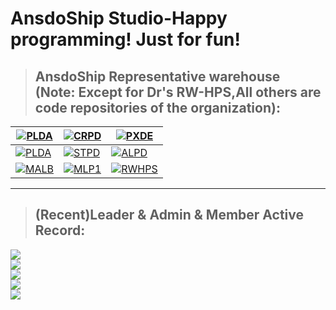 # AnsdoShip Studio-Happy programming! Just for fun!
>## AnsdoShip Representative warehouse<br>(Note: Except for Dr's RW-HPS,All others are code repositories of the organization):
|[![PLDA](https://github-readme-stats.vercel.app/api/pin/?username=AnsdoShip&repo=magic-ling-pixel-dungeon-part2&theme=gruvbox)](https://github.com/AnsdoShip/magic-ling-pixel-dungeon-part2)|[![CRPD](https://github-readme-stats.vercel.app/api/pin/?username=AnsdoShip&repo=carbonized-pixel-dungeon&theme=gruvbox)](https://github.com/AnsdoShip/carbonized-pixel-dungeon)|[![PXDE](https://github-readme-stats.vercel.app/api/pin/?username=AnsdoShip&repo=pixedit&theme=gruvbox)](https://github.com/AnsdoShip/pixedit)
|-|-|-
|[![PLDA](https://github-readme-stats.vercel.app/api/pin/?username=AnsdoShip&repo=plusto-tkinter-gui&theme=synthwave)](https://github.com/AnsdoShip/plusto-tkinter-gui)|[![STPD](https://github-readme-stats.vercel.app/api/pin/?username=AnsdoShip&repo=star-pixel-dungeon&theme=synthwave)](https://github.com/AnsdoShip/star-pixel-dungeon)|[![ALPD](https://github-readme-stats.vercel.app/api/pin/?username=AnsdoShip&repo=AlicePD&theme=synthwave)](https://github.com/AnsdoShip/AlicePD)
|[![MALB](https://github-readme-stats.vercel.app/api/pin/?username=AnsdoShip&repo=midilab&theme=cobalt)](https://github.com/AnsdoShip/midilabi)|[![MLP1](https://github-readme-stats.vercel.app/api/pin/?username=AnsdoShip&repo=magic-ling-pixel-dungeon-part1&theme=cobalt)](https://github.com/AnsdoShip/magic-ling-pixel-dungeon-part1)|[![RWHPS](https://github-readme-stats.vercel.app/api/pin/?username=RW-HPS&repo=RW-HPS&theme=gruvbox)](https://github.com/RW-HPS/RW-HPS)

---
> ## (Recent)Leader & Admin & Member Active Record:
<img src="https://activity-graph.herokuapp.com/graph?username=Tianscar&theme=react-dark"/><br>
<img src="https://activity-graph.herokuapp.com/graph?username=LingASDJ&theme=react-dark" /><br>
<img src="https://activity-graph.herokuapp.com/graph?username=deng-rui&theme=xcode" /><br>
<img src="https://activity-graph.herokuapp.com/graph?username=SteveUbuntu0&theme=xcode" /><br>
<img src="https://activity-graph.herokuapp.com/graph?username=catandA&theme=rogue" /><br>

